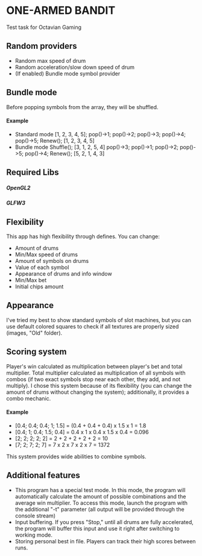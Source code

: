 
# ONE-ARMED BANDIT

Test task for Octavian Gaming



## Random providers

- Random max speed of drum
- Random acceleration/slow down speed of drum
- (If enabled) Bundle mode symbol provider


## Bundle mode

Before popping symbols from the array, they will be shuffled.

#### Example

- Standard mode
[1, 2, 3, 4, 5];
pop()->1;
pop()->2;
pop()->3;
pop()->4;
pop()->5;
Renew();
[1, 2, 3, 4, 5]
- Bundle mode
Shuffle();
[3, 1, 2, 5, 4]
pop()->3;
pop()->1;
pop()->2;
pop()->5;
pop()->4;
Renew();
[5, 2, 1, 4, 3]



## Required Libs

##### OpenGL2
##### GLFW3

## Flexibility

This app has high flexibility through defines.
You can change:
- Amount of drums
- Min/Max speed of drums
- Amount of symbols on drums
- Value of each symbol
- Appearance of drums and info window
- Min/Max bet
- Initial chips amount

## Appearance
I've tried my best to show standard symbols of slot machines, but you can use default colored squares to check if all textures are properly sized (images, "Old" folder).

## Scoring system
Player's win calculated as multiplication between player's bet and total multiplier. Total multiplier calculated as multiplication of all symbols with combos (if two exact symbols stop near each other, they add, and not multiply). I chose this system because of its flexibility (you can change the amount of drums without changing the system); additionally, it provides a combo mechanic.

#### Example
- [0.4; 0.4; 0.4; 1; 1.5] = (0.4 + 0.4 + 0.4) x 1.5 x 1 = 1.8
- [0.4; 1; 0.4; 1.5; 0.4] = 0.4 x 1 x 0.4 x 1.5 x 0.4 = 0.096
- [2; 2; 2; 2; 2] = 2 + 2 + 2 + 2 + 2 = 10
- [7; 2; 7; 2; 7] = 7 x 2 x 7 x 2 x 7 = 1372
 
 This system provides wide abilities to combine symbols.

 ## Additional features
 - This program has a special test mode. In this mode, the program will automatically calculate the amount of possible combinations and the average win multiplier. To access this mode, launch the program with the additional "-t" parameter (all output will be provided through the console stream)
- Input buffering. If you press "Stop," until all drums are fully accelerated, the program will buffer this input and use it right after switching to working mode.
- Storing personal best in file. Players can track their high scores between runs.


